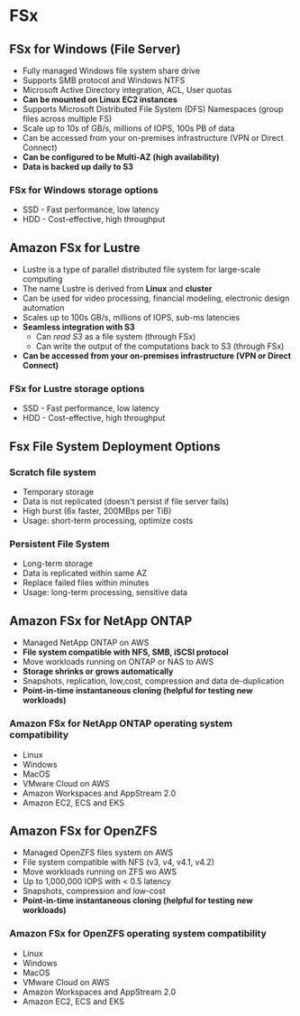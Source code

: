 # FSx

## FSx for Windows (File Server)

- Fully managed Windows file system share drive
- Supports SMB protocol and Windows NTFS
- Microsoft Active Directory integration, ACL, User quotas
- **Can be mounted on Linux EC2 instances**
- Supports Microsoft Distributed File System (DFS) Namespaces (group files across multiple FS)
- Scale up to 10s of GB/s, millions of IOPS, 100s PB of data
- Can be accessed from your on-premises infrastructure (VPN or Direct Connect)
- **Can be configured to be Multi-AZ (high availability)**
- **Data is backed up daily to S3**

### FSx for Windows storage options

- SSD - Fast performance, low latency
- HDD - Cost-effective, high throughput

## Amazon FSx for Lustre

- Lustre is a type of parallel distributed file system for large-scale computing
- The name Lustre is derived from **Linux** and **cluster**
- Can be used for video processing, financial modeling, electronic design automation
- Scales up to 100s GB/s, millions of IOPS, sub-ms latencies
- **Seamless integration with S3**
  - Can *read S3* as a file system (through FSx)
  - Can write the output of the computations back to S3 (through FSx)
- **Can be accessed from your on-premises infrastructure (VPN or Direct Connect)**

### FSx for Lustre storage options

- SSD - Fast performance, low latency
- HDD - Cost-effective, high throughput

## Fsx File System Deployment Options

### Scratch file system

- Temporary storage
- Data is not replicated (doesn't persist if file server fails)
- High burst (6x faster, 200MBps per TiB)
- Usage: short-term processing, optimize costs

### Persistent File System

- Long-term storage
- Data is replicated within same AZ
- Replace failed files within minutes
- Usage: long-term processing, sensitive data

## Amazon FSx for NetApp ONTAP

- Managed NetApp ONTAP on AWS
- **File system compatible with NFS, SMB, iSCSI protocol**
- Move workloads running on ONTAP or NAS to AWS
- **Storage shrinks or grows automatically**
- Snapshots, replication, low,cost, compression and data de-duplication
- **Point-in-time instantaneous cloning (helpful for testing new workloads)**

### Amazon FSx for NetApp ONTAP operating system compatibility

- Linux
- Windows
- MacOS
- VMware Cloud on AWS
- Amazon Workspaces and AppStream 2.0
- Amazon EC2, ECS and EKS

## Amazon FSx for OpenZFS

- Managed OpenZFS files system on AWS
- File system compatible with NFS (v3, v4, v4.1, v4.2)
- Move workloads running on ZFS wo AWS
- Up to 1,000,000 IOPS with < 0.5 latency
- Snapshots, compression and low-cost
- **Point-in-time instantaneous cloning (helpful for testing new workloads)**

### Amazon FSx for OpenZFS operating system compatibility

- Linux
- Windows
- MacOS
- VMware Cloud on AWS
- Amazon Workspaces and AppStream 2.0
- Amazon EC2, ECS and EKS

